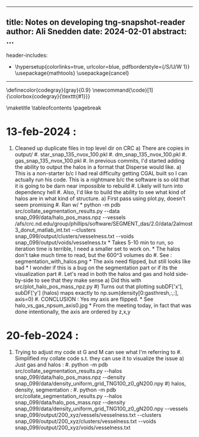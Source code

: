 <!--
Compile :
    pandoc -f markdown notes/somefile.md - -filter pandoc-crossref -t latex -o somefile.pdf

Notes:
    1. http://lierdakil.github.io/pandoc-crossref/
    #. On over/under braces : https://tex.stackexchange.com/a/132527/84495
-->


<!--
    YAML section
-->
---
title: Notes on developing tng-snapshot-reader
author: Ali Snedden
date: 2024-02-01
abstract:
...
---
header-includes:
  - \hypersetup{colorlinks=true,
            urlcolor=blue,
            pdfborderstyle={/S/U/W 1}}
    \usepackage{mathtools}
    \usepackage{cancel}
---
\definecolor{codegray}{gray}{0.9}
\newcommand{\code}[1]{\colorbox{codegray}{\texttt{#1}}}
<!-- \let\overbracket\overbracket[0.2mm][0.6mm]{#1}      not sure that this works -->

\maketitle
\tableofcontents
\pagebreak


13-feb-2024 :
======================================
1. Cleaned up duplicate files in top level dir on CRC
    a) There are copies in output/
        #. star_snap_135_nvox_100.pkl
        #. dm_snap_135_nvox_100.pkl
        #. gas_snap_135_nvox_100.pkl
#. In previous commits, I'd started adding the ability to output the halos in a format
   that Disperse would like. 
    a) This is a non-starter b/c I had real difficulty getting CGAL built so I can
       actually run his code. This is a nightmare b/c the software is so old that it
       is going to be darn near impossible to rebuild
        #. Likely will turn into dependency hell
#. Also, I'd like to build the ability to see what kind of halos are in what kind
   of structure. 
    a) First pass using plot.py, doesn't seem promising
        #. Ran w/
            * python -m pdb src/collate_segmentation_results.py --data snap_099/data/halo_pos_mass.npz  --vessels /afs/crc.nd.edu/group/phillips/software/SEGMENT_das/2.0/data/2almost3_donut_matlab_int.txt --clusters snap_099/output/clusters/vesselness.txt --voids snap_099/output/voids/vesselness.tx
            * Takes 5-10 min to run, so iteration time is terrible, I need a smaller 
              set to work on.
            * The halos don't take much time to read, but the 600^3 volumes do
        #. See : segmentation_with_halos.png
            * The axis need flipped, but still looks like bad
            * I wonder if this is a bug on the segmentation part or if its the
              visualization part
#. Let's read in both the halos and gas and hold side-by-side to see that they
   make sense
    a) Did this with src/plot_halo_pos_mass_npz.py
    #) Turns out that plotting subDF['x'], subDF['y'] (halos) maps exactly to 
       np.sum(density[0:gasthresh,:,:], axis=0)
        #. CONCLUSION : Yes my axis are flipped. 
            * See halo_vs_gas_npsum_axis0.jpg
            * From the meeting today, in fact that was done intentionally, the axis
              are ordered by z,x,y


20-feb-2024 :
======================================
1. Trying to adjust my code st G and M can see what I'm referring to
#. Simplified my collate code s.t. they can use it to visualize the issue
    a) Just gas and halos :
        #. python -m pdb src/collate_segmentation_results.py --halos snap_099/data/halo_pos_mass.npz  --density snap_099/data/density_uniform_grid_TNG100_z0_gN200.npy
    #) halos, density, segmentation :
        #. python -m pdb src/collate_segmentation_results.py --halos snap_099/data/halo_pos_mass.npz  --density snap_099/data/density_uniform_grid_TNG100_z0_gN200.npy --vessels snap_099/output/200_xyz/vessels/vesselness.txt --clusters snap_099/output/200_xyz/clusters/vesselness.txt  --voids snap_099/output/200_xyz/voids/vesselness.txt


